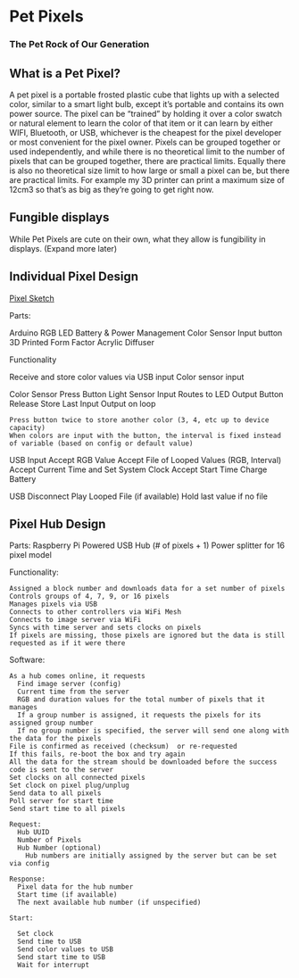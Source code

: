 # Pet Pixels
### The Pet Rock of Our Generation

## What is a Pet Pixel?

A pet pixel is a portable frosted plastic cube that lights up with a selected color, similar to a smart light bulb, except it’s portable and contains its own power source. The pixel can be “trained” by holding it over a color swatch or natural element to learn the color of that item or it can learn by either WIFI, Bluetooth, or USB, whichever is the cheapest for the pixel developer or most convenient for the pixel owner. Pixels can be grouped together or used independently, and while there is no theoretical limit to the number of pixels that can be grouped together, there are practical limits. Equally there is also no theoretical size limit to how large or small a pixel can be, but there are practical limits. For example my 3D printer can print a maximum size of 12cm3 so that’s as big as they’re going to get right now. 

## Fungible displays

While Pet Pixels are cute on their own, what they allow is fungibility in displays. (Expand more later)

## Individual Pixel Design

[Pixel Sketch](https://user-images.githubusercontent.com/43132136/52911577-6ede0400-325a-11e9-8a68-5b328a711ef9.jpeg)

Parts:

  Arduino
  RGB LED
  Battery & Power Management
  Color Sensor
  Input button
  3D Printed Form Factor
  Acrylic Diffuser

Functionality

  Receive and store color values via
    USB input
    Color sensor input
    
  Color Sensor
    Press Button
      Light Sensor Input Routes to LED Output
    Button Release
      Store Last Input
      Output on loop
      
    Press button twice to store another color (3, 4, etc up to device capacity)
    When colors are input with the button, the interval is fixed instead of variable (based on config or default value)
    
  USB Input
    Accept RGB Value
    Accept File of Looped Values (RGB, Interval)
    Accept Current Time and Set System Clock
    Accept Start Time
    Charge Battery
    
  USB Disconnect
    Play Looped File (if available)
    Hold last value if no file
    
  ## Pixel Hub Design
    
  Parts:
    Raspberry Pi
    Powered USB Hub (# of pixels + 1)
    Power splitter for 16 pixel model

  Functionality: 
    
    Assigned a block number and downloads data for a set number of pixels
    Controls groups of 4, 7, 9, or 16 pixels
    Manages pixels via USB
    Connects to other controllers via WiFi Mesh
    Connects to image server via WiFi
    Syncs with time server and sets clocks on pixels
    If pixels are missing, those pixels are ignored but the data is still requested as if it were there
    
  Software:
      
    As a hub comes online, it requests 
      Find image server (config)
      Current time from the server
      RGB and duration values for the total number of pixels that it manages
      If a group number is assigned, it requests the pixels for its assigned group number
      If no group number is specified, the server will send one along with the data for the pixels
    File is confirmed as received (checksum)  or re-requested 
    If this fails, re-boot the box and try again
    All the data for the stream should be downloaded before the success code is sent to the server
    Set clocks on all connected pixels 
    Set clock on pixel plug/unplug
    Send data to all pixels
    Poll server for start time
    Send start time to all pixels
    
    Request:
      Hub UUID
      Number of Pixels
      Hub Number (optional)
        Hub numbers are initially assigned by the server but can be set via config
      
    Response:
      Pixel data for the hub number
      Start time (if available)
      The next available hub number (if unspecified)      
    
    Start:
    
      Set clock
      Send time to USB
      Send color values to USB
      Send start time to USB
      Wait for interrupt
      
